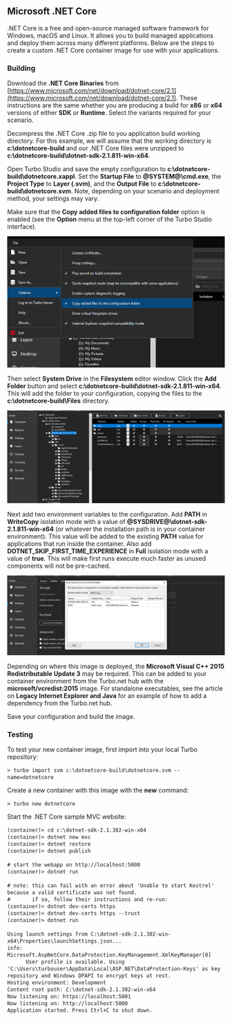## Microsoft .NET Core

.NET Core is a free and open-source managed software framework for Windows, macOS and Linux. It allows you to build managed applications and deploy them across many different platforms. Below are the steps to create a custom .NET Core container image for use with your applications.

### Building

Download the **.NET Core Binaries** from [https://www.microsoft.com/net/download/dotnet-core/2.1](https://www.microsoft.com/net/download/dotnet-core/2.1). These instructions are the same whether you are producing a build for **x86** or **x64** versions of either **SDK** or **Runtime**. Select the variants required for your scenario.

Decompress the .NET Core .zip file to you application build working directory. For this example, we will assume that the working directory is **c:\dotnetcore-build** and our .NET Core files were unzipped to **c:\dotnetcore-build\dotnet-sdk-2.1.811-win-x64**.

Open Turbo Studio and save the empty configuration to **c:\dotnetcore-build\dotnetcore.xappl**. Set the **Startup File** to **@SYSTEM@\cmd.exe**, the **Project Type** to **Layer (.svm)**, and the **Output File** to **c:\dotnetcore-build\dotnetcore.svm**. Note, depending on your scenario and deployment method, your settings may vary.

Make sure that the **Copy added files to configuration folder** option is enabled (see the **Option** menu at the top-left corner of the Turbo Studio interface).

![Turbo Studio Copy Files Setting](../../images/copyfiles.png)

Then select **System Drive** in the **Filesystem** editor window. Click the **Add Folder** button and select **c:\dotnetcore-build\dotnet-sdk-2.1.811-win-x64**. This will add the folder to your configuration, copying the files to the **c:\dotnetcore-build\Files** directory.

![Turbo Studio .NET Core Filesystem](../../images/dotnetcorefs.png)

Next add two environment variables to the configuration. Add **PATH** in **WriteCopy** isolation mode with a value of **@SYSDRIVE@\dotnet-sdk-2.1.811-win-x64** (or whatever the installation path is in your container environment). This value will be added to the existing **PATH** value for applications that run inside the container. Also add **DOTNET_SKIP_FIRST_TIME_EXPERIENCE** in **Full** isolation mode with a value of **true**. This will make first runs execute much faster as unused components will not be pre-cached.

![Turbo Studio .NET Core Environment Variables](../../images/dotnetcoreenvvar.png)

Depending on where this image is deployed, the **Microsoft Visual C++ 2015 Redistributable Update 3** may be required. This can be added to your container environment from the Turbo.net hub with the **microsoft/vcredist:2015** image. For standalone executables, see the article on **Legacy Internet Explorer and Java** for an example of how to add a dependency from the Turbo.net hub.

Save your configuration and build the image.

### Testing

To test your new container image, first import into your local Turbo repository:

```
> turbo import svm c:\dotnetcore-build\dotnetcore.svm --name=dotnetcore
```

Create a new container with this image with the **new** command:

```
> turbo new dotnetcore
```

Start the .NET Core sample MVC website:

```
(container)> cd c:\dotnet-sdk-2.1.302-win-x64
(container)> dotnet new mvc
(container)> dotnet restore
(container)> dotnet publish

# start the webapp on http://localhost:5000
(container)> dotnet run

# note: this can fail with an error about 'Unable to start Kestrel' because a valid certificate was not found.
#       if so, follow their instructions and re-run:
(container)> dotnet dev-certs https
(container)> dotnet dev-certs https --trust
(container)> dotnet run

Using launch settings from C:\dotnet-sdk-2.1.302-win-x64\Properties\launchSettings.json...
info: Microsoft.AspNetCore.DataProtection.KeyManagement.XmlKeyManager[0]
      User profile is available. Using 'C:\Users\turbouser\AppData\Local\ASP.NET\DataProtection-Keys' as key repository and Windows DPAPI to encrypt keys at rest.
Hosting environment: Development
Content root path: C:\dotnet-sdk-2.1.302-win-x64
Now listening on: https://localhost:5001
Now listening on: http://localhost:5000
Application started. Press Ctrl+C to shut down.
```

